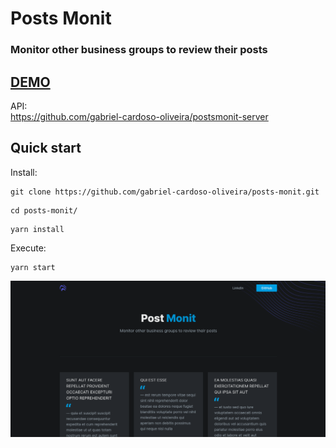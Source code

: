 # Posts Monit

### Monitor other business groups to review their posts

## <a href="https://posts-monit.netlify.app">DEMO</a>

API:<br />
https://github.com/gabriel-cardoso-oliveira/postsmonit-server<br />

## Quick start

Install:

```
git clone https://github.com/gabriel-cardoso-oliveira/posts-monit.git
```
```
cd posts-monit/
```
```
yarn install
```

Execute:

```
yarn start
```

<p align="center">
  <img src="./src/assets/images/home.png" />
</p>
